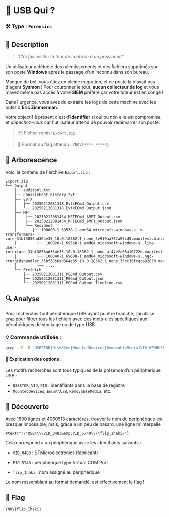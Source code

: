 # 🔌 USB Qui ?

### 🛠 Type : `Forensics`

## 📝 Description

> _"J'ai fais visiter la tour de contrôle à un passionné"_

Un utilisateur a détecté des ralentissements et des fichiers supprimés sur son poste **Windows** après le passage d'un inconnu dans son bureau. 

Manque de bol, vous étiez en pleine migration, et ce poste là n'avait pas d'agent **Sysmon** ! Pour couronner le tout, **aucun collecteur de log** et vous n'avez même pas accès à votre **SIEM** préféré car votre tuteur est en congé ! 

Dans l'urgence, vous avez du extraire les logs de cette machine avec les outils d'**Eric Zimmerman**. 

Votre objectif à présent c'est d'**identifier** si oui ou non elle est compromise, et *dépêchez-vous* car l'utilisateur attend de pouvoir redémarrer son poste.

> 📦 Fichier remis: `Export.zip`

> 🎯 Format du flag attendu : `YNOV{****_*****}`


## 📂 Arborescence

Voici le contenu de l'archive `Export.zip` :

```
Export.zip
└── Output
    ├── auditpol.txt
    ├── ConsoleHost_history.txt
    ├── EVTX
    │   ├── 20250212081318_EvtxECmd_Output.csv
    │   └── 20250212081318_EvtxECmd_Output.json
    ├── MFT
    │    ├── 20250212081454_MFTECmd_$MFT_Output.csv
    │    ├── 20250212081454_MFTECmd_$MFT_Output.json
    │    └── Resident
    │       ├── 100000-1_69538-1_amd64_microsoft-windows-s..k-transformers-core_31bf3856ad364e35_10.0.18362.1_none_3e910aa752a97cd5.manifest.bin.bin
    │         ├── 100020-1_69568-1_amd64_microsoft-windows-s..line-user-interface_31bf3856ad364e35_10.0.18362.1_none_af44e2c05a10722d.manifest.bin.bin
    │         ├── 100040-1_69608-1_amd64_microsoft-windows-s..ngc-ctnrgidshandler_31bf3856ad364e35_10.0.18362.1_none_35cc36fcaca82030.manifest.bin.bin
    │         └── ....
    └── Prefetch
        ├── 20250212081311_PECmd_Output.csv
        ├── 20250212081311_PECmd_Output.json
        └── 20250212081311_PECmd_Output_Timeline.csv

```

## 🔍 Analyse

Pour rechercher tout périphérique USB ayant pu être branché, j’ai utilisé `grep` pour filtrer tous les fichiers avec des mots-clés spécifiques aux périphériques de stockage ou de type USB.

### 💡 Commande utilisée :

```bash
grep -iE -R "USBSTOR|Disk&Ven|MountedDevices|RemovableMedia|VID|WPDBUSENUM|Volume{|Enum\\USB|FriendlyName" * > output.txt
```

#### 📌 Explication des options :

Les motifs recherchés sont tous typiques de la présence d’un périphérique USB :

- `USBSTOR`, `VID`, `PID` : identifiants dans la base de registre
- `MountedDevices`, `Enum\\USB`, `RemovableMedia`, etc.

## 🧠 Découverte

Avec 1600 lignes et 4060513 caractères, trouver le nom du periphérique est presque impossible, mais, grâce a un peu de hasard, une ligne m'interpelle

`#text\":\"USB\\\\VID_0483&amp;PID_5740\\\\flip_Ihaki\"}`

Cela correspond à un périphérique avec les identifiants suivants :

- `VID_0483` : STMicroelectronics (fabricant)

- `PID_5740` : périphérique type Virtual COM Port

- `flip_Ihaki` : nom assigné au périphérique

Le nom ressemblant au format demandé, est effectivement le flag !

## 🏁 Flag

```
YNOV{flip_Ihaki}
```
